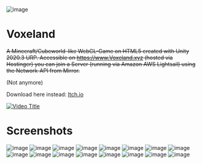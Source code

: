 ![image](https://github.com/CanTalat-Yakan/Voxeland/assets/57494543/f14fd312-1018-4d95-82c8-acd0bb7f7c47)

# Voxeland
~~A Minecraft/Cubeworld-like WebGL-Game on HTML5 created with Unity 2020.3 URP.  Accessible on https://www.Voxeland.xyz (hosted via Hostinger) you can join a Server (running via Amazon AWS Lightsail) using the Network-API from Mirror.~~

(Not anymore)

Download here instead: [Itch.io](https://can-talat-yakan.itch.io/voxeland)

[![Video Title](https://img.youtube.com/vi/OUJqYngQETU/0.jpg)](https://www.youtube.com/watch?v=OUJqYngQETU)

# Screenshots
![image](https://github.com/CanTalat-Yakan/Voxeland/assets/57494543/3b115b06-7567-4deb-8481-2fd8bd570edc)
![image](https://github.com/CanTalat-Yakan/Voxeland/assets/57494543/2a246672-f723-430b-b347-6b2bb7e35d7b)
![image](https://github.com/CanTalat-Yakan/Voxeland/assets/57494543/b6670c78-3e8f-47af-97fd-1bff3cd94df8)
![image](https://github.com/CanTalat-Yakan/Voxeland/assets/57494543/f006737b-c7ce-42b6-8043-0d87a5fdba58)
![image](https://github.com/CanTalat-Yakan/Voxeland/assets/57494543/c3cd6b40-1f14-4993-b65b-25920691a222)
![image](https://github.com/CanTalat-Yakan/Voxeland/assets/57494543/d71f17a3-ba04-46af-b832-59a6f34e0139)
![image](https://github.com/CanTalat-Yakan/Voxeland/assets/57494543/9ea2ddd9-c9f9-42af-98b4-84baae35e76c)
![image](https://github.com/CanTalat-Yakan/Voxeland/assets/57494543/8050c241-1dfc-45de-b0a2-d3ac6b88b1e2)
![image](https://github.com/CanTalat-Yakan/Voxeland/assets/57494543/b432f689-decb-4f06-88ca-da6a84d1b0fb)
![image](https://github.com/CanTalat-Yakan/Voxeland/assets/57494543/b17bf614-5da8-4fce-b23e-fe4030d4d795)
![image](https://github.com/CanTalat-Yakan/Voxeland/assets/57494543/1f8da3c8-21d6-4509-9efc-7afaa28e0d01)
![image](https://github.com/CanTalat-Yakan/Voxeland/assets/57494543/3d15d10c-2264-4a06-aef6-c116fa2417b5)
![image](https://github.com/CanTalat-Yakan/Voxeland/assets/57494543/f8e000d3-11af-44d8-aa16-e828a78c353b)
![image](https://github.com/CanTalat-Yakan/Voxeland/assets/57494543/ce5f3d65-a10e-4513-bcdb-be67b7f42b22)
![image](https://github.com/CanTalat-Yakan/Voxeland/assets/57494543/b7a29154-c673-4904-9954-f708f4e800b5)
![image](https://github.com/CanTalat-Yakan/Voxeland/assets/57494543/a1bac0c6-6934-4cf4-9072-2385f85ad631)
